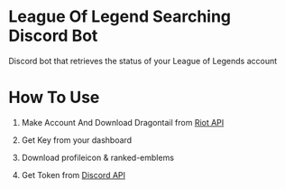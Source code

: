 # League Of Legend Searching Discord Bot

Discord bot that retrieves the status of your League of Legends account


# How To Use

1. Make Account And Download Dragontail from [Riot API](https://developer.riotgames.com/)

2. Get Key from your dashboard

3. Download profileicon & ranked-emblems

4. Get Token from [Discord API](https://discord.com/developers/applications)
